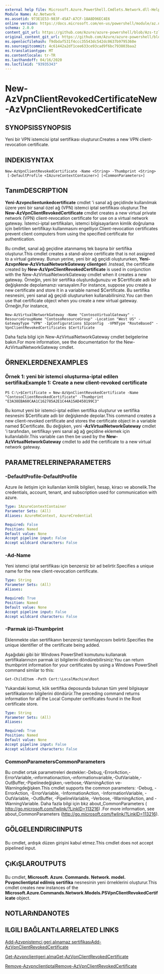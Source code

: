 ```yaml
---
external help file: Microsoft.Azure.PowerShell.Cmdlets.Network.dll-Help.xml
Module Name: Az.Network
ms.assetid: 973E1E53-983F-45A7-A7CF-18A8D96EC4E6
online version: https://docs.microsoft.com/en-us/powershell/module/az.network/new-azvpnclientrevokedcertificate
schema: 2.0.0
content_git_url: https://github.com/Azure/azure-powershell/blob/Azs-tzl/src/Network/Network/help/New-AzVpnClientRevokedCertificate.md
original_content_git_url: https://github.com/Azure/azure-powershell/blob/Azs-tzl/src/Network/Network/help/New-AzVpnClientRevokedCertificate.md
ms.openlocfilehash: f9dbdaf531f4ccc35543dc542dc0637b9795360e
ms.sourcegitcommit: 4c61442a2df1cee633ce93cad9f6bc793803baa2
ms.translationtype: MT
ms.contentlocale: tr-TR
ms.lasthandoff: 04/16/2020
ms.locfileid: "93935343"
---
```

# <span data-ttu-id="0a24d-101">New-AzVpnClientRevokedCertificate</span><span class="sxs-lookup"><span data-stu-id="0a24d-101">New-AzVpnClientRevokedCertificate</span></span>

## <span data-ttu-id="0a24d-102">SYNOPSIS</span><span class="sxs-lookup"><span data-stu-id="0a24d-102">SYNOPSIS</span></span>
<span data-ttu-id="0a24d-103">Yeni bir VPN istemcisi iptal sertifikası oluşturur.</span><span class="sxs-lookup"><span data-stu-id="0a24d-103">Creates a new VPN client-revocation certificate.</span></span>

## <span data-ttu-id="0a24d-104">INDEKI</span><span class="sxs-lookup"><span data-stu-id="0a24d-104">SYNTAX</span></span>

```
New-AzVpnClientRevokedCertificate -Name <String> -Thumbprint <String>
 [-DefaultProfile <IAzureContextContainer>] [<CommonParameters>]
```

## <span data-ttu-id="0a24d-105">Tanım</span><span class="sxs-lookup"><span data-stu-id="0a24d-105">DESCRIPTION</span></span>
<span data-ttu-id="0a24d-106">**Yeni-Azvpnclientunkedcertificate** cmdlet 'i sanal ağ geçidinde kullanılmak üzere yeni bir sanal özel ağ (VPN) istemci iptal sertifikası oluşturur.</span><span class="sxs-lookup"><span data-stu-id="0a24d-106">The **New-AzVpnClientRevokedCertificate** cmdlet creates a new virtual private network (VPN) client-revocation certificate for use on a virtual network gateway.</span></span>
<span data-ttu-id="0a24d-107">İstemci-iptal sertifikaları, istemci bilgisayarların kimlik doğrulama için belirtilen sertifikayı kullanmasını engelliyor.</span><span class="sxs-lookup"><span data-stu-id="0a24d-107">Client-revocation certificates prevent client computers from using the specified certificate for authentication.</span></span>

<span data-ttu-id="0a24d-108">Bu cmdlet, sanal ağ geçidine atanmamış tek başına bir sertifika oluşturur.</span><span class="sxs-lookup"><span data-stu-id="0a24d-108">This cmdlet creates a stand-alone certificate that is not assigned to a virtual gateway.</span></span>
<span data-ttu-id="0a24d-109">Bunun yerine, yeni bir ağ geçidi oluştururken, **Yeni-AzvpnNew-AzVirtualNetworkGateway clientgeri** .</span><span class="sxs-lookup"><span data-stu-id="0a24d-109">Instead, the certificate created by **New-AzVpnClientRevokedCertificate** is used in conjunction with the New-AzVirtualNetworkGateway cmdlet when it creates a new gateway.</span></span>
<span data-ttu-id="0a24d-110">Örneğin, yeni bir sertifika oluşturduğunuzu ve $Certificate adlı bir değişkende depolamanızı varsayalım.</span><span class="sxs-lookup"><span data-stu-id="0a24d-110">For instance, suppose you create a new certificate and store it in a variable named $Certificate.</span></span>
<span data-ttu-id="0a24d-111">Bu sertifika nesnesini, yeni sanal ağ geçidi oluştururken kullanabilirsiniz.</span><span class="sxs-lookup"><span data-stu-id="0a24d-111">You can then use that certificate object when you create a new virtual gateway.</span></span>
<span data-ttu-id="0a24d-112">Örneğin,</span><span class="sxs-lookup"><span data-stu-id="0a24d-112">For instance,</span></span>

`New-AzVirtualNetworkGateway -Name "ContosoVirtualGateway" -ResourceGroupName "ContosoResourceGroup" -Location "West US" -GatewayType "VPN" -IpConfigurations $Ipconfig  -VPNType "RouteBased" -VpnClientRevokedCertificates $Certificate`

<span data-ttu-id="0a24d-113">Daha fazla bilgi için New-AzVirtualNetworkGateway cmdlet belgelerine bakın.</span><span class="sxs-lookup"><span data-stu-id="0a24d-113">For more information, see the documentation for the New-AzVirtualNetworkGateway cmdlet.</span></span>

## <span data-ttu-id="0a24d-114">ÖRNEKLERDEN</span><span class="sxs-lookup"><span data-stu-id="0a24d-114">EXAMPLES</span></span>

### <span data-ttu-id="0a24d-115">Örnek 1: yeni bir istemci oluşturma-iptal edilen sertifika</span><span class="sxs-lookup"><span data-stu-id="0a24d-115">Example 1: Create a new client-revoked certificate</span></span>
```
PS C:\>$Certificate = New-AzVpnClientRevokedCertificate -Name "ContosoClientRevokedCertificate" -Thumbprint "E3A38EBA60CAA1C162785A2E1C44A15AD450199C3"
```

<span data-ttu-id="0a24d-116">Bu komut yeni bir istemci-iptal edilen sertifika oluşturur ve sertifika nesnesini $Certificate adlı bir değişkende depolar.</span><span class="sxs-lookup"><span data-stu-id="0a24d-116">This command creates a new client-revoked certificate and stores the certificate object in a variable named $Certificate.</span></span>
<span data-ttu-id="0a24d-117">Bu değişken, yeni **-AzVirtualNetworkGateway** cmdlet 'i tarafından, sertifikayı yeni sanal ağ ağ geçidine eklemek için kullanılabilir.</span><span class="sxs-lookup"><span data-stu-id="0a24d-117">This variable can then be used by the **New-AzVirtualNetworkGateway** cmdlet to add the certificate to a new virtual network gateway.</span></span>

## <span data-ttu-id="0a24d-118">PARAMETRELERINE</span><span class="sxs-lookup"><span data-stu-id="0a24d-118">PARAMETERS</span></span>

### <span data-ttu-id="0a24d-119">-DefaultProfile</span><span class="sxs-lookup"><span data-stu-id="0a24d-119">-DefaultProfile</span></span>
<span data-ttu-id="0a24d-120">Azure ile iletişim için kullanılan kimlik bilgileri, hesap, kiracı ve abonelik.</span><span class="sxs-lookup"><span data-stu-id="0a24d-120">The credentials, account, tenant, and subscription used for communication with azure.</span></span>

```yaml
Type: IAzureContextContainer
Parameter Sets: (All)
Aliases: AzureRmContext, AzureCredential

Required: False
Position: Named
Default value: None
Accept pipeline input: False
Accept wildcard characters: False
```

### <span data-ttu-id="0a24d-121">-Ad</span><span class="sxs-lookup"><span data-stu-id="0a24d-121">-Name</span></span>
<span data-ttu-id="0a24d-122">Yeni istemci iptal sertifikası için benzersiz bir ad belirtir.</span><span class="sxs-lookup"><span data-stu-id="0a24d-122">Specifies a unique name for the new client-revocation certificate.</span></span>

```yaml
Type: String
Parameter Sets: (All)
Aliases: 

Required: True
Position: Named
Default value: None
Accept pipeline input: False
Accept wildcard characters: False
```

### <span data-ttu-id="0a24d-123">-Parmak izi</span><span class="sxs-lookup"><span data-stu-id="0a24d-123">-Thumbprint</span></span>
<span data-ttu-id="0a24d-124">Eklenmekte olan sertifikanın benzersiz tanımlayıcısını belirtir.</span><span class="sxs-lookup"><span data-stu-id="0a24d-124">Specifies the unique identifier of the certificate being added.</span></span>

<span data-ttu-id="0a24d-125">Aşağıdaki gibi bir Windows PowerShell komutunu kullanarak sertifikalarınızın parmak izi bilgilerini döndürebilirsiniz:</span><span class="sxs-lookup"><span data-stu-id="0a24d-125">You can return thumbprint information for your certificates by using a Windows PowerShell command similar to this:</span></span>

`Get-ChildItem -Path Cert:\LocalMachine\Root`

<span data-ttu-id="0a24d-126">Yukarıdaki komut, kök sertifika deposunda bulunan tüm yerel bilgisayar sertifikalarının bilgilerini döndürür.</span><span class="sxs-lookup"><span data-stu-id="0a24d-126">The preceding command returns information for all the Local Computer certificates found in the Root certificate store.</span></span>

```yaml
Type: String
Parameter Sets: (All)
Aliases: 

Required: True
Position: Named
Default value: None
Accept pipeline input: False
Accept wildcard characters: False
```

### <span data-ttu-id="0a24d-127">CommonParameters</span><span class="sxs-lookup"><span data-stu-id="0a24d-127">CommonParameters</span></span>
<span data-ttu-id="0a24d-128">Bu cmdlet ortak parametreleri destekler:-Debug,-ErrorAction,-ErrorVariable,-ınformationaction,-ınformationvariable,-OutVariable,-OutBuffer,-Pipelinedeğişken,-verbose,-WarningAction ve-Warningdeğişken.</span><span class="sxs-lookup"><span data-stu-id="0a24d-128">This cmdlet supports the common parameters: -Debug, -ErrorAction, -ErrorVariable, -InformationAction, -InformationVariable, -OutVariable, -OutBuffer, -PipelineVariable, -Verbose, -WarningAction, and -WarningVariable.</span></span> <span data-ttu-id="0a24d-129">Daha fazla bilgi için bkz about_CommonParameters ( http://go.microsoft.com/fwlink/?LinkID=113216) .</span><span class="sxs-lookup"><span data-stu-id="0a24d-129">For more information, see about_CommonParameters (http://go.microsoft.com/fwlink/?LinkID=113216).</span></span>

## <span data-ttu-id="0a24d-130">GÖLGELENDIRICI</span><span class="sxs-lookup"><span data-stu-id="0a24d-130">INPUTS</span></span>

###  
<span data-ttu-id="0a24d-131">Bu cmdlet, ardışık düzen girişini kabul etmez.</span><span class="sxs-lookup"><span data-stu-id="0a24d-131">This cmdlet does not accept pipelined input.</span></span>

## <span data-ttu-id="0a24d-132">ÇıKıŞLAR</span><span class="sxs-lookup"><span data-stu-id="0a24d-132">OUTPUTS</span></span>

###  
<span data-ttu-id="0a24d-133">Bu cmdlet, **Microsoft. Azure. Commands. Network. model. Psvpnclientiptal edilmiş sertifika** nesnesinin yeni örneklerini oluşturur.</span><span class="sxs-lookup"><span data-stu-id="0a24d-133">This cmdlet creates new instances of the **Microsoft.Azure.Commands.Network.Models.PSVpnClientRevokedCertificate** object.</span></span>

## <span data-ttu-id="0a24d-134">NOTLARıNDA</span><span class="sxs-lookup"><span data-stu-id="0a24d-134">NOTES</span></span>

## <span data-ttu-id="0a24d-135">ILGILI BAĞLANTıLAR</span><span class="sxs-lookup"><span data-stu-id="0a24d-135">RELATED LINKS</span></span>

[<span data-ttu-id="0a24d-136">Add-Azvpnistemci geri alınamaz sertifikası</span><span class="sxs-lookup"><span data-stu-id="0a24d-136">Add-AzVpnClientRevokedCertificate</span></span>](./Add-AzVpnClientRevokedCertificate.md)

[<span data-ttu-id="0a24d-137">Get-Azvpnclientgeri alma</span><span class="sxs-lookup"><span data-stu-id="0a24d-137">Get-AzVpnClientRevokedCertificate</span></span>](./Get-AzVpnClientRevokedCertificate.md)

[<span data-ttu-id="0a24d-138">Remove-Azvpnclientiptal</span><span class="sxs-lookup"><span data-stu-id="0a24d-138">Remove-AzVpnClientRevokedCertificate</span></span>](./Remove-AzVpnClientRevokedCertificate.md)


